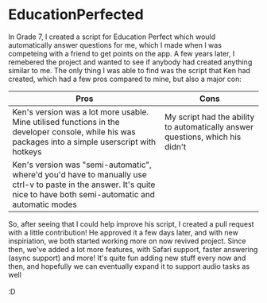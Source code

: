 # EducationPerfected
In Grade 7, I created a script for Education Perfect which would automatically answer questions for me, which I made when I was competeing with a friend to get points on the app. A few years later, I remebered the project and wanted to see if anybody had created anything similar to me. The only thing I was able to find was the script that Ken had created, which had a few pros compared to mine, but also a major con:

| Pros                                                                                                                                                                  | Cons                                                                          |
|-----------------------------------------------------------------------------------------------------------------------------------------------------------------------|-------------------------------------------------------------------------------|
| Ken's version was a lot more usable. Mine utilised functions in the developer console, while his was packages into a simple userscript with hotkeys                   | My script had the ability to automatically answer questions, which his didn't |
| Ken's version was "semi-automatic", where'd you'd have to manually use ctrl-v to paste in the answer. It's quite nice to have both semi-automatic and automatic modes |                                                                               |

So, after seeing that I could help improve his script, I created a pull request with a little contribution! He approved it a few days later, and with new inspiriation, we both started working more on now revived project. Since then, we've added a lot more features, with Safari support, faster answering (async support) and more! It's quite fun adding new stuff every now and then, and hopefully we can eventually expand it to support audio tasks as well <br> <br>
:D

